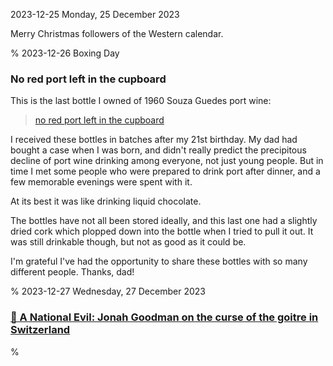 2023-12-25 Monday, 25 December 2023

Merry Christmas followers of the Western calendar. 

%
2023-12-26 Boxing Day

### No red port left in the cupboard

This is the last bottle I owned of 1960 Souza Guedes port wine:

<blockquote class="imgur-embed-pub" lang="en" data-id="a/pqFffJk" data-context="false" ><a href="//imgur.com/a/pqFffJk">no red port left in the cupboard</a></blockquote><script async src="//s.imgur.com/min/embed.js" charset="utf-8"></script>

I received these bottles in batches after my 21st birthday. My dad had bought a case when I was born, and didn't really predict the precipitous decline of port wine drinking among everyone, not just young people. But in time I met some people who were prepared to drink port after dinner, and a few memorable evenings were spent with it. 

At its best it was like drinking liquid chocolate.

The bottles have not all been stored ideally, and this last one had a slightly dried cork which plopped down into the bottle when I tried to pull it out. It was still drinkable though, but not as good as it could be.

I'm grateful I've had the opportunity to share these bottles with so many different people. Thanks, dad! 

%
2023-12-27 Wednesday, 27 December 2023

### [🔗 A National Evil: Jonah Goodman on the curse of the goitre in Switzerland](https://www.lrb.co.uk/the-paper/v45/n23/jonah-goodman/a-national-evil)

%

